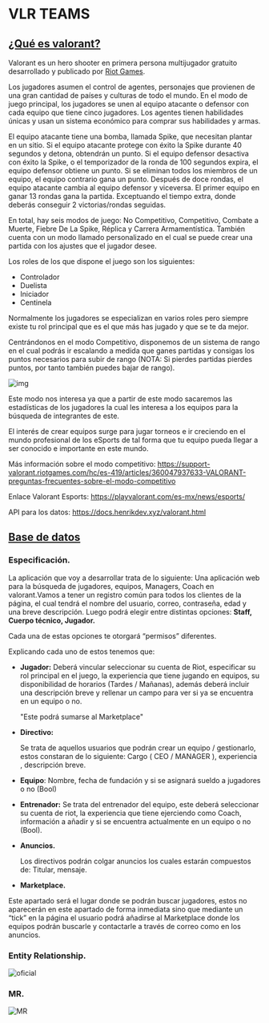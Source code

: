 
# VLR TEAMS

## <u>**¿Qué es valorant?**</u>

Valorant es un hero shooter en primera persona multijugador gratuito desarrollado y publicado por [Riot Games](https://es.wikipedia.org/wiki/Riot_Games). 

Los jugadores asumen el control de agentes, personajes que provienen de una gran cantidad de países y culturas de todo el mundo. En el modo de juego principal, los jugadores se unen al equipo atacante o defensor con cada equipo que tiene cinco jugadores. Los agentes tienen habilidades únicas y usan un sistema económico para comprar sus habilidades y armas.

El equipo atacante tiene una bomba, llamada Spike, que necesitan plantar en un sitio. Si el equipo atacante protege con éxito la Spike durante 40 segundos y detona, obtendrán un punto. Si el equipo defensor desactiva con éxito la Spike, o el temporizador de la ronda de 100 segundos expira, el equipo defensor obtiene un punto. Si se eliminan todos los miembros de un equipo, el equipo contrario gana un punto. Después de doce rondas, el equipo atacante cambia al equipo defensor y viceversa. El primer equipo en ganar 13 rondas gana la partida. Exceptuando el tiempo extra, donde deberás conseguir 2 victorias/rondas seguidas.

En total, hay seis modos de juego: No Competitivo, Competitivo, Combate a Muerte, Fiebre De La Spike, Réplica y Carrera Armamentística.
También cuenta con un modo llamado personalizado en el cual se puede crear una partida con los ajustes que el jugador desee.

Los roles de los que dispone el juego son los siguientes:

- Controlador
- Duelista
- Iniciador
- Centinela

Normalmente los jugadores se especializan en varios roles pero siempre existe tu rol principal que es el que más has jugado y que se te da mejor.


Centrándonos en el modo Competitivo, disponemos de un sistema de rango en el cual podrás ir escalando a medida que ganes partidas y consigas los puntos necesarios para subir de rango (NOTA: Si pierdes partidas pierdes puntos, por tanto también puedes bajar de rango).

![img](https://lh6.googleusercontent.com/powOHkw7SpnhvCmuFMBXu-OukFl4OgbNpKk0phnT9ovsSQYLbnHVYkWKI8eBODmt2ANwRdjo2KLdtZu8XdJGtTwg5RtGlAnyY2QN6UwWvhhNi9YwApuNCRvMJhZfSRzQiZQOyG6M3zdqoe-kyhhXJvTMjw9GfM6TAHDzcIqeKjGPTKMOa4cQqi0_Yg)

Este modo nos interesa ya que a partir de este modo sacaremos las estadísticas de los jugadores la cual les interesa a los equipos para la búsqueda de integrantes de este.

El interés de crear equipos surge para jugar torneos e ir creciendo en el mundo profesional de los eSports de tal forma que tu equipo pueda llegar a ser conocido e importante en este mundo. 

Más información sobre el modo competitivo:  https://support-valorant.riotgames.com/hc/es-419/articles/360047937633-VALORANT-preguntas-frecuentes-sobre-el-modo-competitivo

Enlace Valorant Esports: https://playvalorant.com/es-mx/news/esports/

API para los datos: https://docs.henrikdev.xyz/valorant.html



## <u>Base de datos</u>

### 	Especificación.

La aplicación que voy a desarrollar trata de lo siguiente:
Una aplicación web para la búsqueda de jugadores, equipos, Managers, Coach en valorant.Vamos a tener un registro común para todos los clientes de la página, el cual tendrá el nombre del usuario, correo, contraseña, edad y una breve descripción.
Luego podrá elegir entre distintas opciones: **Staff, Cuerpo técnico, Jugador.**

Cada una de estas opciones te otorgará “permisos” diferentes.

Explicando cada uno de estos tenemos que:

- **Jugador:** Deberá vincular seleccionar su cuenta de Riot, especificar su rol principal en el juego, la experiencia que tiene jugando en equipos, su disponibilidad de horarios (Tardes / Mañanas), además deberá incluir una descripción breve y rellenar un campo para ver si ya se encuentra en un equipo o no. 

  "Este podrá sumarse al Marketplace"

  

- **Directivo:**

  Se trata de aquellos usuarios que podrán crear un equipo / gestionarlo, estos constaran de lo siguiente: Cargo ( CEO / MANAGER ), experiencia , descripción breve.

  
  
- **Equipo**: Nombre, fecha de fundación y si se asignará sueldo a jugadores o no (Bool)

- **Entrenador:** Se trata del entrenador del equipo, este deberá seleccionar su cuenta de riot, la experiencia que tiene ejerciendo como Coach, información a añadir y si se encuentra actualmente en un equipo o no (Bool).

- **Anuncios.**

  Los directivos podrán colgar anuncios los cuales estarán compuestos de: Titular, mensaje.


- **Marketplace.**

Este apartado será el lugar donde se podrán buscar jugadores, estos no aparecerán en este apartado de forma inmediata sino que mediante un “tick” en la página el usuario podrá añadirse al Marketplace donde los equipos podrán buscarle y contactarle a través de correo como en los anuncios.



### 	Entity Relationship.

![oficial](https://user-images.githubusercontent.com/95850823/195021883-987caf7b-1db4-40ca-a6ed-74778d0ceae0.jpeg)

### 	MR.

![MR](https://user-images.githubusercontent.com/95850823/195021961-7c6b42ef-fc96-4255-8fa4-827f7a4d076a.jpeg)








